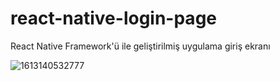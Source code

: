 # react-native-login-page
React Native Framework'ü ile geliştirilmiş uygulama giriş ekranı

![1613140532777](https://user-images.githubusercontent.com/50481841/107783150-fb90ff00-6d5a-11eb-88cf-47442eb484bd.jpg)
